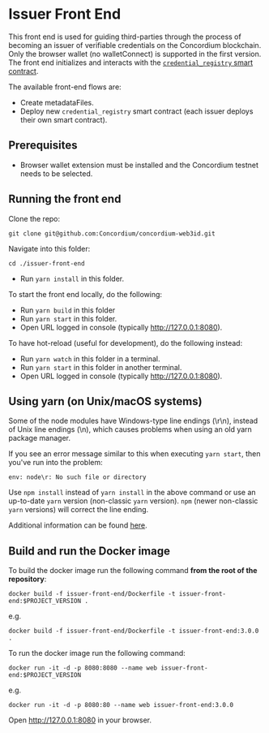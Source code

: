 # Issuer Front End

This front end is used for guiding third-parties through the process of becoming an issuer of verifiable credentials on the Concordium blockchain.
Only the browser wallet (no walletConnect) is supported in the first version.
The front end initializes and interacts with the [`credential_registry` smart contract](https://github.com/Concordium/concordium-rust-smart-contracts/tree/main/examples/credential-registry).

The available front-end flows are:

- Create metadataFiles.
- Deploy new `credential_registry` smart contract (each issuer deploys their own smart contract).

## Prerequisites

- Browser wallet extension must be installed and the Concordium testnet needs to be selected.

## Running the front end

Clone the repo:

```shell
git clone git@github.com:Concordium/concordium-web3id.git
```

Navigate into this folder:
```shell
cd ./issuer-front-end
```

-   Run `yarn install` in this folder.

To start the front end locally, do the following:

-   Run `yarn build` in this folder
-   Run `yarn start` in this folder.
-   Open URL logged in console (typically http://127.0.0.1:8080).

To have hot-reload (useful for development), do the following instead:

-   Run `yarn watch` in this folder in a terminal.
-   Run `yarn start` in this folder in another terminal.
-   Open URL logged in console (typically http://127.0.0.1:8080).

## Using yarn (on Unix/macOS systems)

Some of the node modules have Windows-type line endings (\r\n), instead of Unix line endings (\n), which causes problems when using an old yarn package manager.

If you see an error message similar to this when executing `yarn start`, then you've run into the problem:
```shell
env: node\r: No such file or directory
```

Use `npm install` instead of `yarn install` in the above command or use an up-to-date `yarn` version (non-classic `yarn` version). `npm` (newer non-classic `yarn` versions) will correct the line ending.

Additional information can be found [here](https://techtalkbook.com/env-noder-no-such-file-or-directory/).

## Build and run the Docker image

To build the docker image run the following command **from the root of the repository**:

```
docker build -f issuer-front-end/Dockerfile -t issuer-front-end:$PROJECT_VERSION .
```

e.g.

```
docker build -f issuer-front-end/Dockerfile -t issuer-front-end:3.0.0 .
```

To run the docker image run the following command:

```
docker run -it -d -p 8080:8080 --name web issuer-front-end:$PROJECT_VERSION
```

e.g.

```
docker run -it -d -p 8080:80 --name web issuer-front-end:3.0.0
```

Open http://127.0.0.1:8080 in your browser.
